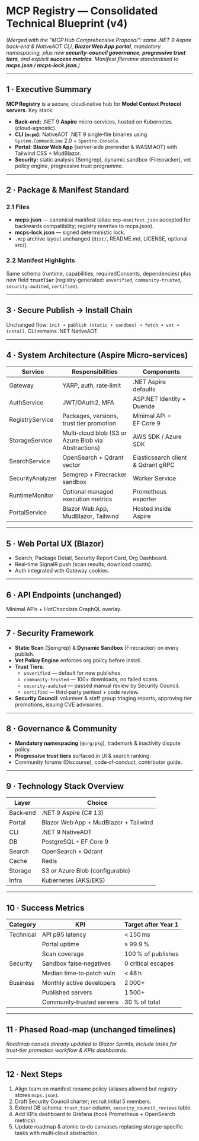 # MCP Registry — Consolidated Technical Blueprint (v4)

*(Merged with the "MCP Hub Comprehensive Proposal": same .NET 9 Aspire back‑end & NativeAOT CLI, **Blazor Web App portal**, mandatory namespacing, plus new **security‑council governance**, **progressive trust tiers**, and explicit **success metrics**. Manifest filename standardised to **mcps.json / mcps-lock.json**.)*

---

## 1 · Executive Summary

**MCP Registry** is a secure, cloud‑native hub for **Model Context Protocol servers**. Key stack:

* **Back‑end:** .NET 9 **Aspire** micro‑services, hosted on Kubernetes (cloud‑agnostic).
* **CLI (`mcpm`):** NativeAOT .NET 9 single‑file binaries using `System.CommandLine` 2.0 + `Spectre.Console`.
* **Portal:** **Blazor Web App** (server‑side prerender & WASM AOT) with Tailwind CSS + MudBlazor.
* **Security:** static analysis (Semgrep), dynamic sandbox (Firecracker), vet policy engine, progressive trust programme.

---

## 2 · Package & Manifest Standard

### 2.1 Files

* **mcps.json** — canonical manifest (alias: `mcp-manifest.json` accepted for backwards compatibility; registry rewrites to mcps.json).
* **mcps-lock.json** — signed deterministic lock.
* `.mcp` archive layout unchanged (`dist/`, README.md, LICENSE, optional src/).

### 2.2 Manifest Highlights

Same schema (runtime, capabilities, requiredConsents, dependencies) plus new field **`trustTier`** (registry‑generated: `unverified`, `community‑trusted`, `security‑audited`, `certified`).

---

## 3 · Secure Publish → Install Chain

Unchanged flow: `init ➜ publish (static + sandbox) ➜ fetch ➜ vet ➜ install`. CLI remains .NET NativeAOT.

---

## 4 · System Architecture (Aspire Micro‑services)

| Service | Responsibilities | Components |
|---------|------------------|------------|
| Gateway | YARP, auth, rate‑limit | .NET Aspire defaults |
| AuthService | JWT/OAuth2, MFA | ASP.NET Identity + Duende |
| RegistryService | Packages, versions, trust tier promotion | Minimal API + EF Core 9 |
| StorageService | Multi‑cloud blob (S3 or Azure Blob via Abstractions) | AWS SDK / Azure SDK |
| SearchService | OpenSearch + Qdrant vector | Elasticsearch client & Qdrant gRPC |
| SecurityAnalyzer | Semgrep + Firecracker sandbox | Worker Service |
| RuntimeMonitor | Optional managed execution metrics | Prometheus exporter |
| PortalService | Blazor Web App, MudBlazor, Tailwind | Hosted inside Aspire |

---

## 5 · Web Portal UX (Blazor)

* Search, Package Detail, Security Report Card, Org Dashboard.
* Real‑time SignalR push (scan results, download counts).
* Auth integrated with Gateway cookies.

---

## 6 · API Endpoints (unchanged)

Minimal APIs + HotChocolate GraphQL overlay.

---

## 7 · Security Framework

* **Static Scan** (Semgrep) & **Dynamic Sandbox** (Firecracker) on every publish.
* **Vet Policy Engine** enforces org policy before install.
* **Trust Tiers**:
  * `unverified` — default for new publishes.
  * `community‑trusted` — 100+ downloads, no failed scans.
  * `security‑audited` — passed manual review by Security Council.
  * `certified` — third‑party pentest + code review.
* **Security Council**: volunteer & staff group triaging reports, approving tier promotions, issuing CVE advisories.

---

## 8 · Governance & Community

* **Mandatory namespacing** (`@org/pkg`), trademark & inactivity dispute policy.
* **Progressive trust tiers** surfaced in UI & search ranking.
* Community forums (Discourse), code‑of‑conduct, contributor guide.

---

## 9 · Technology Stack Overview

| Layer | Choice |
|-------|--------|
| Back‑end | .NET 9 Aspire (C# 13) |
| Portal | Blazor Web App + MudBlazor + Tailwind |
| CLI | .NET 9 NativeAOT |
| DB | PostgreSQL + EF Core 9 |
| Search | OpenSearch + Qdrant |
| Cache | Redis |
| Storage | S3 *or* Azure Blob (configurable) |
| Infra | Kubernetes (AKS/EKS) |

---

## 10 · Success Metrics

| Category | KPI | Target after Year 1 |
|----------|-----|--------------------|
| Technical | API p95 latency | < 150 ms |
|  | Portal uptime | ≥ 99.9 % |
|  | Scan coverage | 100 % of publishes |
| Security | Sandbox false‑negatives | 0 critical escapes |
|  | Median time‑to‑patch vuln | < 48 h |
| Business | Monthly active developers | 2 000+ |
|  | Published servers | 1 500+ |
|  | Community‑trusted servers | 30 % of total |

---

## 11 · Phased Road‑map (unchanged timelines)

*Roadmap canvas already updated to Blazor Sprints; include tasks for trust‑tier promotion workflow & KPIs dashboards.*

---

## 12 · Next Steps

1. Align team on manifest rename policy (aliases allowed but registry stores `mcps.json`).
2. Draft Security Council charter; recruit initial 5 members.
3. Extend DB schema: `trust_tier` column, `security_council_reviews` table.
4. Add KPIs dashboard to Grafana (hook Prometheus + OpenSearch metrics).
5. Update roadmap & atomic to‑do canvases replacing storage‑specific tasks with multi‑cloud abstraction.
